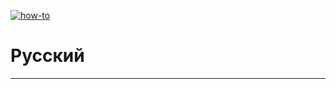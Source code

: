 [![how-to](https://img.shields.io/badge/select-language-blue.svg)](https://github.com/fRead-dev/info/README.md)
# Русский

---

